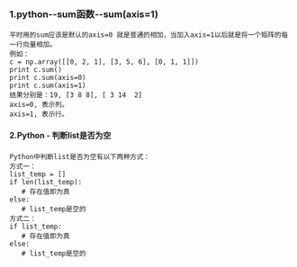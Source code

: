 
### 1.python--sum函数--sum(axis=1)
```
平时用的sum应该是默认的axis=0 就是普通的相加，当加入axis=1以后就是将一个矩阵的每一行向量相加。
例如：
c = np.array([[0, 2, 1], [3, 5, 6], [0, 1, 1]])
print c.sum()
print c.sum(axis=0)
print c.sum(axis=1)
结果分别是：19, [3 8 8], [ 3 14  2]
axis=0, 表示列。
axis=1, 表示行。
```
#### 2.Python - 判断list是否为空
```
Python中判断list是否为空有以下两种方式：
方式一：
list_temp = []
if len(list_temp):
   # 存在值即为真
else:
   # list_temp是空的
方式二：
if list_temp:
   # 存在值即为真
else:
   # list_temp是空的
```
